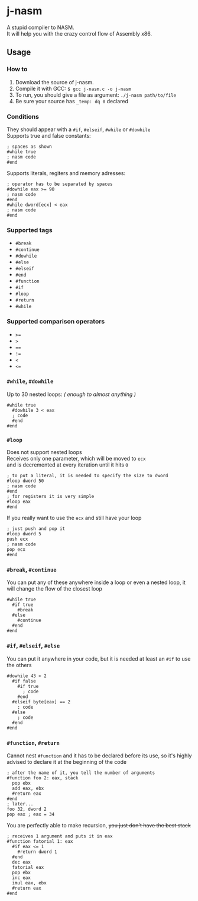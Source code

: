 j-nasm
=========
A stupid compiler to NASM. <br>
It will help you with the crazy control flow of Assembly x86.<br>

## Usage
### How to
1. Download the source of j-nasm.
2. Compile it with GCC: `$ gcc j-nasm.c -o j-nasm`
3. To run, you should give a file as argument: `./j-nasm path/to/file`
4. Be sure your source has `_temp: dq 0` declared

### Conditions
They should appear with a `#if`, `#elseif`, `#while` or `#dowhile`<br>
Supports true and false constants:
```
; spaces as shown
#while true
; nasm code
#end
```
Supports literals, regiters and memory adresses:
```
; operator has to be separated by spaces
#dowhile eax >= 90
; nasm code
#end
#while dword[ecx] < eax
; nasm code
#end
```
### Supported tags
* `#break`
* `#continue`
* `#dowhile`
* `#else`
* `#elseif`
* `#end`
* `#function`
* `#if`
* `#loop`
* `#return`
* `#while`

### Supported comparison operators
* `>=`
* `>`
* `==`
* `!=`
* `<`
* `<=`

### `#while`, `#dowhile`
Up to 30 nested loops: _( enough to almost anything )_
```
#while true
  #dowhile 3 < eax
  ; code
  #end
#end
```
### `#loop`
Does not support nested loops <br>
Receives only one parameter, which will be moved to `ecx` <br>
and is decremented at every iteration until it hits `0`
```
; to put a literal, it is needed to specify the size to dword
#loop dword 50
; nasm code
#end
; for registers it is very simple
#loop eax
#end
```
If you really want to use the `ecx` and still have your loop
```
; just push and pop it
#loop dword 5
push ecx
; nasm code
pop ecx
#end
```
### `#break`, `#continue`
You can put any of these anywhere inside a loop or even a nested loop,
it will change the flow of the closest loop
```
#while true
  #if true
    #break
  #else
    #continue
  #end
#end
```
### `#if`, `#elseif`, `#else`
You can put it anywhere in your code,
but it is needed at least an `#if` to use the others
```
#dowhile 43 < 2
  #if false
    #if true
      ; code
    #end
  #elseif byte[eax] == 2
    ; code
  #else
    ; code
  #end
#end
```
### `#function`, `#return`
Cannot nest `#function` and it has to be declared before its use,
so it's highly advised to declare it at the beginning of the code
```
; after the name of it, you tell the number of arguments
#function foo 2: eax, stack
  pop ebx
  add eax, ebx
  #return eax
#end
; later...
foo 32, dword 2
pop eax ; eax = 34
```
You are perfectly able to make recursion, ~~you just don't have the best stack~~
```
; receives 1 argument and puts it in eax
#function fatorial 1: eax
  #if eax <= 1
    #return dword 1
  #end
  dec eax
  fatorial eax
  pop ebx
  inc eax
  imul eax, ebx
  #return eax
#end
```

